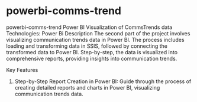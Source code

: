 # powerbi-comms-trend
powerbi-comms-trend
Power BI Visualization of CommsTrends data
Technologies: Power Bi
Description
The second part of the project involves visualizing communication trends data in Power BI. The process includes loading and transforming data in SSIS, followed by connecting the transformed data to Power BI. Step-by-step, the data is visualized into comprehensive reports, providing insights into communication trends.

Key Features
1. Step-by-Step Report Creation in Power BI: Guide through the process of creating detailed reports and charts in Power BI, visualizing communication trends data.
